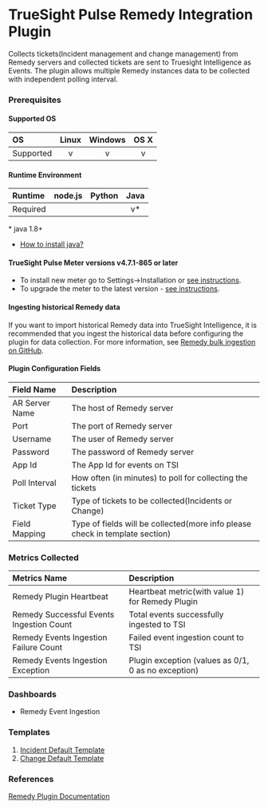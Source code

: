 TrueSight Pulse Remedy Integration Plugin
=========================================

Collects tickets(Incident management and change management) from Remedy servers and collected tickets are sent to Truesight Intelligence as Events. 
The plugin allows multiple Remedy instances data to be collected with independent polling interval.

### Prerequisites

#### Supported OS

|     OS    | Linux | Windows | OS X |
|:----------|:-----:|:-------:|:----:|
| Supported |   v   |    v    |  v   |

#### Runtime Environment

|  Runtime | node.js | Python | Java |
|:---------|:-------:|:------:|:----:|
| Required |         |        |    v*  |
\* java 1.8+ 

* [How to install java?](https://www3.ntu.edu.sg/home/ehchua/programming/howto/JDK_Howto.html)

#### TrueSight Pulse Meter versions v4.7.1-865 or later

- To install new meter go to Settings->Installation or [see instructions](https://help.boundary.com/hc/en-us/sections/200634331-Installation).
- To upgrade the meter to the latest version - [see instructions](https://help.boundary.com/hc/en-us/articles/201573102-Upgrading-the-Boundary-Meter).

#### Ingesting historical Remedy data
If you want to import historical Remedy data into TrueSight Intelligence, it is recommended that you ingest the historical data before configuring the plugin for data collection. For more information, see [Remedy bulk ingestion on GitHub](https://github.com/boundary/remedy-tsi-bulkingestion-script).

#### Plugin Configuration Fields

|Field Name        |Description                                                                    |
|:-----------------|:------------------------------------------------------------------------------|
|AR Server Name    |The host of Remedy server                                            		   |
|Port              |The port of Remedy server                                            		   |
|Username          |The user of Remedy server                                            		   |
|Password          |The password of Remedy server                                        		   |
|App Id            |The App Id for events on TSI                                         		   |
|Poll Interval     |How often (in minutes) to poll for collecting the tickets                    |
|Ticket Type       |Type of tickets to be collected(Incidents or Change)                                      |
|Field Mapping     |Type of fields will be collected(more info please check in template section)   |

### Metrics Collected

|Metrics Name                             |Description                                             |
|:----------------------------------------|:-------------------------------------------------------|
|Remedy Plugin Heartbeat                  | Heartbeat metric(with value 1) for Remedy Plugin       |
|Remedy Successful Events Ingestion Count | Total events successfully ingested to TSI     		   |
|Remedy Events Ingestion Failure Count    | Failed event ingestion count to TSI     	           |
|Remedy Events Ingestion Exception        | Plugin exception (values as 0/1, 0 as no exception)    |

### Dashboards

* Remedy Event Ingestion

### Templates
 1. [Incident Default Template](https://github.com/boundary/meter-plugin-remedy/blob/master/template/incidentDefaultTemplate.json)
 2. [Change Default Template](https://github.com/boundary/meter-plugin-remedy/blob/master/template/changeDefaultTemplate.json)

### References
[Remedy Plugin Documentation](https://docs.bmc.com/docs/display/bti10/Remedy+Plugin) 

